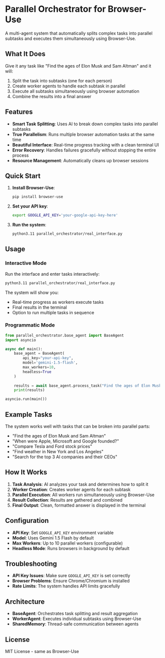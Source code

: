 # Parallel Orchestrator for Browser-Use

A multi-agent system that automatically splits complex tasks into parallel subtasks and executes them simultaneously using Browser-Use.

## What It Does

Give it any task like "Find the ages of Elon Musk and Sam Altman" and it will:
1. Split the task into subtasks (one for each person)
2. Create worker agents to handle each subtask in parallel
3. Execute all subtasks simultaneously using browser automation
4. Combine the results into a final answer

## Features

- **Smart Task Splitting**: Uses AI to break down complex tasks into parallel subtasks
- **True Parallelism**: Runs multiple browser automation tasks at the same time
- **Beautiful Interface**: Real-time progress tracking with a clean terminal UI
- **Error Recovery**: Handles failures gracefully without stopping the entire process
- **Resource Management**: Automatically cleans up browser sessions

## Quick Start

1. **Install Browser-Use**:
   ```bash
   pip install browser-use
   ```

2. **Set your API key**:
   ```bash
   export GOOGLE_API_KEY='your-google-api-key-here'
   ```

3. **Run the system**:
   ```bash
   python3.11 parallel_orchestrator/real_interface.py
   ```

## Usage

### Interactive Mode
Run the interface and enter tasks interactively:
```bash
python3.11 parallel_orchestrator/real_interface.py
```

The system will show you:
- Real-time progress as workers execute tasks
- Final results in the terminal
- Option to run multiple tasks in sequence

### Programmatic Mode
```python
from parallel_orchestrator.base_agent import BaseAgent
import asyncio

async def main():
    base_agent = BaseAgent(
        api_key="your-api-key",
        model='gemini-1.5-flash',
        max_workers=10,
        headless=True
    )
    
    results = await base_agent.process_task("Find the ages of Elon Musk and Sam Altman")
    print(results)

asyncio.run(main())
```

## Example Tasks

The system works well with tasks that can be broken into parallel parts:

- "Find the ages of Elon Musk and Sam Altman"
- "When were Apple, Microsoft and Google founded?"
- "Compare Tesla and Ford stock prices"
- "Find weather in New York and Los Angeles"
- "Search for the top 3 AI companies and their CEOs"

## How It Works

1. **Task Analysis**: AI analyzes your task and determines how to split it
2. **Worker Creation**: Creates worker agents for each subtask
3. **Parallel Execution**: All workers run simultaneously using Browser-Use
4. **Result Collection**: Results are gathered and combined
5. **Final Output**: Clean, formatted answer is displayed in the terminal

## Configuration

- **API Key**: Set `GOOGLE_API_KEY` environment variable
- **Model**: Uses Gemini 1.5 Flash by default
- **Max Workers**: Up to 10 parallel workers (configurable)
- **Headless Mode**: Runs browsers in background by default

## Troubleshooting

- **API Key Issues**: Make sure `GOOGLE_API_KEY` is set correctly
- **Browser Problems**: Ensure Chrome/Chromium is installed
- **Rate Limits**: The system handles API limits gracefully

## Architecture

- **BaseAgent**: Orchestrates task splitting and result aggregation
- **WorkerAgent**: Executes individual subtasks using Browser-Use
- **SharedMemory**: Thread-safe communication between agents

## License

MIT License - same as Browser-Use 

